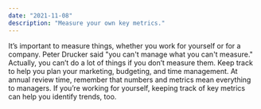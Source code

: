 ```yaml
---
date: "2021-11-08"
description: "Measure your own key metrics."
---
```


It’s important to measure things, whether you work for yourself or for a company. Peter Drucker said "you can't manage what you can't measure." Actually, you can’t do a lot of things if you don’t measure them. Keep track to help you plan your marketing, budgeting, and time management. At annual review time, remember that numbers and metrics mean everything to managers. If you’re working for yourself, keeping track of key metrics can help you identify trends, too.
